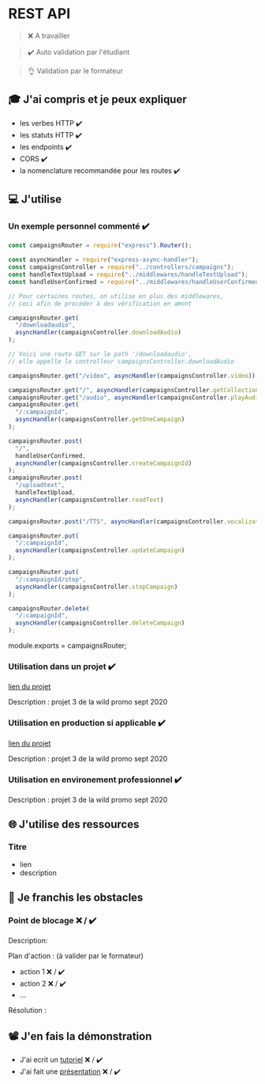 # REST API

> ❌ A travailler

> ✔️ Auto validation par l'étudiant

> 👌 Validation par le formateur

## 🎓 J'ai compris et je peux expliquer

- les verbes HTTP ✔️
- les statuts HTTP ✔️
- les endpoints ✔️
- CORS ✔️
- la nomenclature recommandée pour les routes ✔️

## 💻 J'utilise

### Un exemple personnel commenté ✔️

```javascript
const campaignsRouter = require("express").Router();

const asyncHandler = require("express-async-handler");
const campaignsController = require("../controllers/campaigns");
const handleTextUpload = require("../middlewares/handleTextUpload");
const handleUserConfirmed = require("../middlewares/handleUserConfirmed");

// Pour certaines routes, on utilise en plus des middlewares,
// ceci afin de procéder à des vérification en amont

campaignsRouter.get(
  "/downloadaudio",
  asyncHandler(campaignsController.downloadAudio)
);

// Voici une route GET sur le path '/downloadaudio',
// elle appelle le controlleur campaignsController.downloadAudio

campaignsRouter.get("/video", asyncHandler(campaignsController.video));

campaignsRouter.get("/", asyncHandler(campaignsController.getCollection));
campaignsRouter.get("/audio", asyncHandler(campaignsController.playAudio));
campaignsRouter.get(
  "/:campaignId",
  asyncHandler(campaignsController.getOneCampaign)
);

campaignsRouter.post(
  "/",
  handleUserConfirmed,
  asyncHandler(campaignsController.createCampaignId)
);
campaignsRouter.post(
  "/uploadtext",
  handleTextUpload,
  asyncHandler(campaignsController.readText)
);

campaignsRouter.post("/TTS", asyncHandler(campaignsController.vocalization));

campaignsRouter.put(
  "/:campaignId",
  asyncHandler(campaignsController.updateCampaign)
);

campaignsRouter.put(
  "/:campaignId/stop",
  asyncHandler(campaignsController.stopCampaign)
);

campaignsRouter.delete(
  "/:campaignId",
  asyncHandler(campaignsController.deleteCampaign)
);
```

module.exports = campaignsRouter;

### Utilisation dans un projet ✔️

[lien du projet](https://github.com/WildCodeSchool/lyon-js-sept2020-p3-lafrica-api)

Description : projet 3 de la wild promo sept 2020

### Utilisation en production si applicable ✔️

[lien du projet](https://github.com/WildCodeSchool/lyon-js-sept2020-p3-lafrica-api)

Description : projet 3 de la wild promo sept 2020

### Utilisation en environement professionnel ✔️

Description : projet 3 de la wild promo sept 2020

## 🌐 J'utilise des ressources

### Titre

- lien
- description

## 🚧 Je franchis les obstacles

### Point de blocage ❌ / ✔️

Description:

Plan d'action : (à valider par le formateur)

- action 1 ❌ / ✔️
- action 2 ❌ / ✔️
- ...

Résolution :

## 📽️ J'en fais la démonstration

- J'ai ecrit un [tutoriel](...) ❌ / ✔️
- J'ai fait une [présentation](...) ❌ / ✔️
